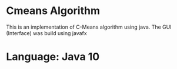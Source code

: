 # Cmeans Algorithm
This is an implementation of C-Means algorithm using java.
The GUI (Interface) was build using javafx

# Language: Java 10
